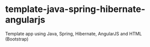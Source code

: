 template-java-spring-hibernate-angularjs
========================================

Template app using Java, Spring, Hibernate, AngularJS and HTML (Bootstrap)
